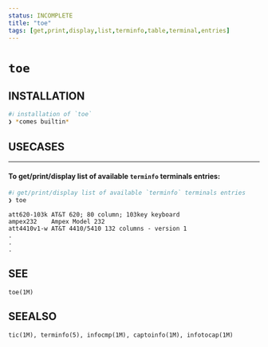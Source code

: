 ```yaml
---
status: INCOMPLETE
title: "toe"
tags: [get,print,display,list,terminfo,table,terminal,entries]
---
```


# `toe`

## INSTALLATION


```bash
#ℹ︎ installation of `toe`
❯ *comes builtin*
```


## USECASES

----
#### To get/print/display list of available `terminfo` terminals entries:


```bash
#ℹ︎ get/print/display list of available `terminfo` terminals entries
❯ toe
```

    att620-103k AT&T 620; 80 column; 103key keyboard
    ampex232    Ampex Model 232
    att4410v1-w AT&T 4410/5410 132 columns - version 1
    .
    .
    .


## SEE

    toe(1M)

## SEEALSO

    tic(1M), terminfo(5), infocmp(1M), captoinfo(1M), infotocap(1M)

